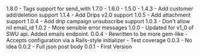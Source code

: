 1.8.0 - Tags support for send_with
1.7.0 - 
1.6.0 - 
1.5.0 - 
1.4.3 - Add customer add/deletion support
1.1.4 - Add Drips v2.0 support
1.0.5 - Add attachment support
1.0.4 - Add drip campaign unsubscribe support
1.0.3 - Don't allow nil email_id
1.0.2 - More sensible error messages
1.0.0 - Updated for v1_0 of SWU api. Added emails endpoint.
0.0.4 - Rewritten to be more gem-like
      - Accepts configuration via a Rails-style initializer
      - Test coverage
0.0.3 - No idea
0.0.2 - Full json post body
0.0.1 - First Version
